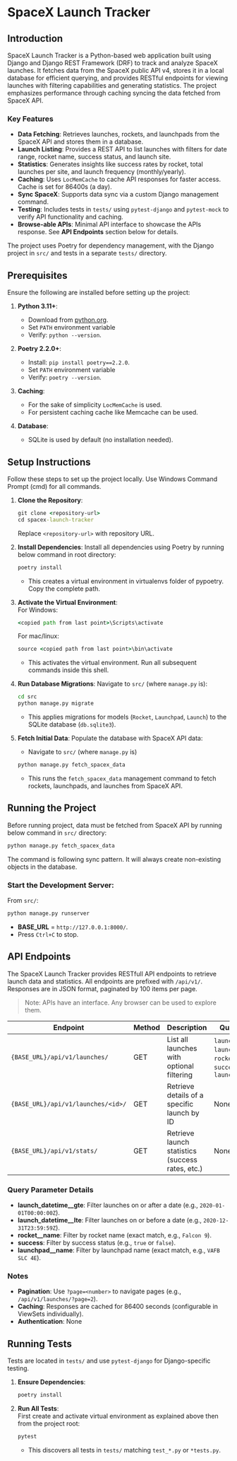 # SpaceX Launch Tracker

## Introduction

SpaceX Launch Tracker is a Python-based web application built using Django and Django REST Framework (DRF) to track and analyze SpaceX launches. It fetches data from the SpaceX public API v4, stores it in a local database for efficient querying, and provides RESTful endpoints for viewing launches with filtering capabilities and generating statistics. The project emphasizes performance through caching syncing the data fetched from SpaceX API.

### Key Features
- **Data Fetching**: Retrieves launches, rockets, and launchpads from the SpaceX API and stores them in a database.
- **Launch Listing**: Provides a REST API to list launches with filters for date range, rocket name, success status, and launch site.
- **Statistics**: Generates insights like success rates by rocket, total launches per site, and launch frequency (monthly/yearly).
- **Caching**: Uses `LocMemCache` to cache API responses for faster access. Cache is set for 86400s (a day).
- **Sync SpaceX**: Supports data sync via a custom Django management command.
- **Testing**: Includes tests in `tests/` using `pytest-django` and `pytest-mock` to verify API functionality and caching.
- **Browse-able APIs**: Minimal API interface to showcase the APIs response. See **API Endpoints** section below for details.

The project uses Poetry for dependency management, with the Django project in `src/` and tests in a separate `tests/` directory.

## Prerequisites

Ensure the following are installed before setting up the project:

1. **Python 3.11+**:
   - Download from [python.org](https://www.python.org/downloads/).
   - Set `PATH` environment variable
   - Verify: `python --version`.

2. **Poetry 2.2.0+**:
   - Install: `pip install poetry==2.2.0`.
   - Set `PATH` environment variable
   - Verify: `poetry --version`.

3. **Caching**:
   - For the sake of simplicity `LocMemCache` is used.
   - For persistent caching cache like Memcache can be used.

4. **Database**:
   - SQLite is used by default (no installation needed).

## Setup Instructions

Follow these steps to set up the project locally. Use Windows Command Prompt (cmd) for all commands.

1. **Clone the Repository**:
   ```cmd
   git clone <repository-url>
   cd spacex-launch-tracker
   ```
   Replace `<repository-url>` with repository URL.

2. **Install Dependencies**:
   Install all dependencies using Poetry by running below command in root directory:
   ```cmd
   poetry install
   ```
   - This creates a virtual environment in virtualenvs folder of pypoetry. Copy the complete path.

3. **Activate the Virtual Environment**:<br>
   For Windows:
   ```cmd
   <copied path from last point>\Scripts\activate
   ```
   For mac/linux:<br>
   ```cmd
   source <copied path from last point>\bin\activate
   ```
   - This activates the virtual environment. Run all subsequent commands inside this shell.

4. **Run Database Migrations**:
   Navigate to `src/` (where `manage.py` is):
   ```cmd
   cd src
   python manage.py migrate
   ```
   - This applies migrations for models (`Rocket`, `Launchpad`, `Launch`) to the SQLite database (`db.sqlite3`).

5. **Fetch Initial Data**:
   Populate the database with SpaceX API data:
   - Navigate to `src/` (where `manage.py` is)
   ```cmd
   python manage.py fetch_spacex_data
   ```
   - This runs the `fetch_spacex_data` management command to fetch rockets, launchpads, and launches from SpaceX API.

## Running the Project

Before running project, data must be fetched from SpaceX API by running below command in `src/` directory:

   ```cmd
   python manage.py fetch_spacex_data
   ```

The command is following sync pattern. It will always create non-existing objects in the database.

### Start the Development Server: <br>

From `src/`:
```cmd
python manage.py runserver
```

- **BASE_URL** = `http://127.0.0.1:8000/`.
- Press `Ctrl+C` to stop.


## API Endpoints

The SpaceX Launch Tracker provides RESTfull API endpoints to retrieve launch data and statistics. All endpoints are prefixed with `/api/v1/`. Responses are in JSON format, paginated by 100 items per page.

> Note: APIs have an interface. Any browser can be used to explore them.

| Endpoint                      | Method | Description                                      | Query Parameters                                                                      |
|-------------------------------|--------|--------------------------------------------------|---------------------------------------------------------------------------------------|
| `{BASE_URL}/api/v1/launches/` | GET    | List all launches with optional filtering        | `launch_datetime__gte`, `launch_datetime__lte`, `rocket__name`, `success`, `launchpad__name` |
| `{BASE_URL}/api/v1/launches/<id>/`      | GET    | Retrieve details of a specific launch by ID      | None                                                                                  |
| `{BASE_URL}/api/v1/stats/`              | GET    | Retrieve launch statistics (success rates, etc.) | None                                                                                  |

### Query Parameter Details
- **launch_datetime__gte**: Filter launches on or after a date (e.g., `2020-01-01T00:00:00Z`).
- **launch_datetime__lte**: Filter launches on or before a date (e.g., `2020-12-31T23:59:59Z`).
- **rocket__name**: Filter by rocket name (exact match, e.g., `Falcon 9`).
- **success**: Filter by success status (e.g., `true` or `false`).
- **launchpad__name**: Filter by launchpad name (exact match, e.g., `VAFB SLC 4E`).

### Notes
- **Pagination**: Use `?page=<number>` to navigate pages (e.g., `/api/v1/launches/?page=2`).
- **Caching**: Responses are cached for 86400 seconds (configurable in ViewSets individually).
- **Authentication**: None

## Running Tests

Tests are located in `tests/` and use `pytest-django` for Django-specific testing.

1. **Ensure Dependencies**:
   ```cmd
   poetry install
   ```

2. **Run All Tests**:<br>
   First create and activate virtual environment as explained above then from the project root:
   ```cmd
   pytest
   ```
   - This discovers all tests in `tests/` matching `test_*.py` or `*tests.py`.
